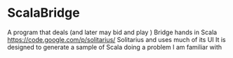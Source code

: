 # ScalaBridge
A program that deals (and later may bid and play ) Bridge hands in Scala
https://code.google.com/p/solitarius/ Solitarius and uses much of its UI
It is designed to generate a sample of Scala doing a problem I am familiar with
